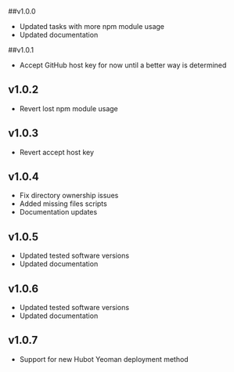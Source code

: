 ##v1.0.0

- Updated tasks with more npm module usage
- Updated documentation

##v1.0.1

- Accept GitHub host key for now until a better way is determined

## v1.0.2

- Revert lost npm module usage

## v1.0.3

- Revert accept host key

## v1.0.4

- Fix directory ownership issues
- Added missing files scripts
- Documentation updates

## v1.0.5

- Updated tested software versions
- Updated documentation

## v1.0.6

- Updated tested software versions
- Updated documentation

## v1.0.7

- Support for new Hubot Yeoman deployment method
